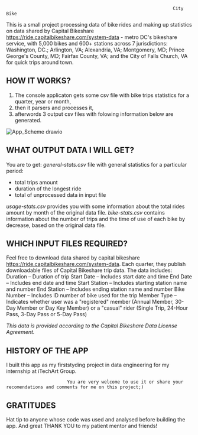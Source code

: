                                                                    City Bike
This is a small project processing data of bike rides and making up statistics on data shared by Capital Bikeshare https://ride.capitalbikeshare.com/system-data - metro DC's bikeshare service, with 5,000 bikes and 600+ stations across 7 jurisdictions: Washington, DC.; Arlington, VA; Alexandria, VA; Montgomery, MD; Prince George's County, MD; Fairfax County, VA; and the City of Falls Church, VA for quick trips around town.

HOW IT WORKS?
-------------------------------
1. The console applicaton gets some csv file with bike trips statistics for a quarter, year or month,
2. then it parsers and processes it,
3. afterwords 3 output csv files with folowing information below are generated. 

![App_Scheme drawio](https://user-images.githubusercontent.com/63054459/162261138-1cdafb3b-7811-455c-9df5-09880d876e48.png)


WHAT OUTPUT DATA I WILL GET?
-------------------------------
You are to get:
*general-stats.csv* file with general statistics for a particular period:
- total trips amount
- duration of the longest ride
- total of unprocessed data in input file

*usage-stats.csv* provides you with some information about the total rides amount by month of the original data file.
*bike-stats.csv* contains information about the number of trips and the time of use of each bike by decrease, based on the original data file.

WHICH INPUT FILES REQUIRED?
------------------------------
Feel free to download data shared by capital bikeshare https://ride.capitalbikeshare.com/system-data. Each quarter, they publish downloadable files of Capital Bikeshare trip data. The data includes:
Duration – Duration of trip
Start Date – Includes start date and time
End Date – Includes end date and time
Start Station – Includes starting station name and number
End Station – Includes ending station name and number
Bike Number – Includes ID number of bike used for the trip
Member Type – Indicates whether user was a "registered" member (Annual Member, 30-Day Member or Day Key Member) or a "casual" rider (Single Trip, 24-Hour Pass, 3-Day Pass or 5-Day Pass)

*This data is provided according to the Capital Bikeshare Data License Agreement.*

HISTORY OF THE APP
--------------------------------
I built this app as my firststyding project in data engineering for my internship at iTechArt Group.

                           You are very welcome to use it or share your recomendations and comments for me on this project;)
GRATITUDES
--------------------------------
Hat tip to anyone whose code was used and analysed before building the app. And great THANK YOU to my patient mentor and friends!

